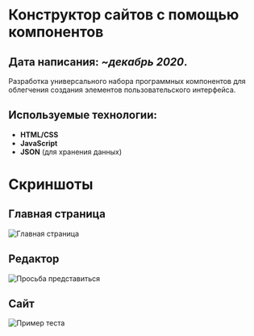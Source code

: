 # Конструктор сайтов с помощью компонентов

## Дата написания: *~декабрь 2020*.

Разработка универсального набора программных компонентов для облегчения создания элементов пользовательского интерфейса.

## Используемые технологии:

- **HTML/CSS**
- **JavaScript**
- **JSON** (для хранения данных)

# Скриншоты

## Главная страница
![Главная страница](https://i.ibb.co/FKK12v0/1.png)
## Редактор
![Просьба представиться](https://i.ibb.co/LnkBBbb/2.png)
## Сайт
![Пример теста](https://i.ibb.co/1bqSJhN/3.png)
